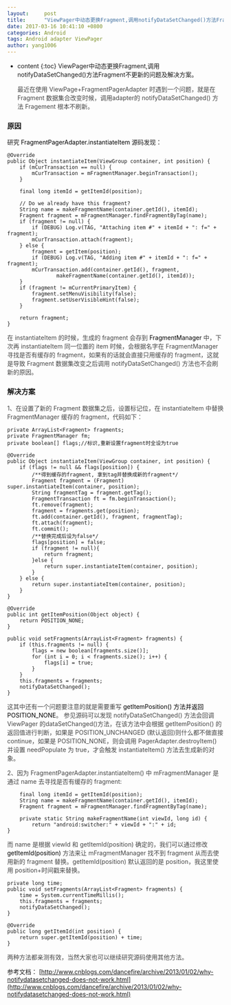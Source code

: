 ```yaml
---
layout:     post
title:      "ViewPager中动态更换Fragment,调用notifyDataSetChanged()方法Fragment不更新的问题及解决方案"
date: 2017-03-16 10:41:10 +0800
categories: Android
tags: Android adapter ViewPager
author: yang1006
---
```

* content
{:toc}
ViewPager中动态更换Fragment,调用notifyDataSetChanged()方法Fragment不更新的问题及解决方案。




  <p><font color="#464646">最近在使用 ViewPage+FragmentPagerAdapter 时遇到一个问题，就是在 Fragment 数据集合改变时候，调用adapter的 notifyDataSetChanged() 方法 Fragement 根本不刷新。</font></p>

### 原因

<p>研究<font color="000000"> FragmentPagerAdapter.instantiateItem </font> 源码发现：</p>

	@Override
    public Object instantiateItem(ViewGroup container, int position) {
        if (mCurTransaction == null) {
            mCurTransaction = mFragmentManager.beginTransaction();
        }

        final long itemId = getItemId(position);

        // Do we already have this fragment?
        String name = makeFragmentName(container.getId(), itemId);
        Fragment fragment = mFragmentManager.findFragmentByTag(name);
        if (fragment != null) {
            if (DEBUG) Log.v(TAG, "Attaching item #" + itemId + ": f=" + fragment);
            mCurTransaction.attach(fragment);
        } else {
            fragment = getItem(position);
            if (DEBUG) Log.v(TAG, "Adding item #" + itemId + ": f=" + fragment);
            mCurTransaction.add(container.getId(), fragment,
                    makeFragmentName(container.getId(), itemId));
        }
        if (fragment != mCurrentPrimaryItem) {
            fragment.setMenuVisibility(false);
            fragment.setUserVisibleHint(false);
        }

        return fragment;
    }

<p><font color="#464646">在 instantiateItem 的时候，生成的 fragment 会存到 <font color="000000">FragmentManager</font> 中，下次再 instantiateItem 同一位置的 item 时候，会根据名字在 FragmentManager 寻找是否有缓存的 fragment，如果有的话就会直接只用缓存的 fragment，这就是导致 Fragment 数据集改变之后调用 notifyDataSetChanged() 方法也不会刷新的原因。</font></p>
  
### 解决方案
<p><font color="#464646">1、在设置了新的 Fragment 数据集之后，设置标记位，在 instantiateItem 中替换 FragmentManager 缓存的 fragment，代码如下：</font></p>

	
	private ArrayList<Fragment> fragments;
    private FragmentManager fm;
    private boolean[] flags;//标识,重新设置fragment时全设为true
    
	@Override
    public Object instantiateItem(ViewGroup container, int position) {
        if (flags != null && flags[position]) {
            /**得到缓存的fragment, 拿到tag并替换成新的fragment*/
            Fragment fragment = (Fragment) super.instantiateItem(container, position);
            String fragmentTag = fragment.getTag();
            FragmentTransaction ft = fm.beginTransaction();
            ft.remove(fragment);
            fragment = fragments.get(position);
            ft.add(container.getId(), fragment, fragmentTag);
            ft.attach(fragment);
            ft.commit();
            /**替换完成后设为false*/
            flags[position] = false;
            if (fragment != null){
                return fragment;
            }else {
                return super.instantiateItem(container, position);
            }
        } else {
            return super.instantiateItem(container, position);
        }
    }
    
    @Override
    public int getItemPosition(Object object) {
        return POSITION_NONE;
    }
    
    public void setFragments(ArrayList<Fragment> fragments) {
        if (this.fragments != null) {
            flags = new boolean[fragments.size()];
            for (int i = 0; i < fragments.size(); i++) {
                flags[i] = true;
            }
        }
        this.fragments = fragments;
        notifyDataSetChanged();
    }

<p><font color="#464646">这其中还有一个问题要注意的就是需要重写<font color="000000"> getItemPosition() 方法并返回 POSITION_NONE</font>。
参见源码可以发现 notifyDataSetChanged() 方法会回调 ViewPager 的dataSetChanged()方法，在该方法中会根据 getItemPosition() 的返回值进行判断，如果是 POSITION_UNCHANGED (默认返回)则什么都不做直接 continue，如果是 POSITION_NONE，则会调用 PagerAdapter.destroyItem() 并设置 needPopulate 为 true，才会触发 instantiateItem() 方法去生成新的对象。</font></p>

<p><font color="#464646">2、因为 FragmentPagerAdapter.instantiateItem() 中 mFragmentManager 是通过 name 去寻找是否有缓存的 fragment:</font></p>

		final long itemId = getItemId(position);
		String name = makeFragmentName(container.getId(), itemId);
		Fragment fragment = mFragmentManager.findFragmentByTag(name);
		
		private static String makeFragmentName(int viewId, long id) {
        	return "android:switcher:" + viewId + ":" + id;
    }

<p><font color="#464646">而 name 是根据 viewId 和 getItemId(position) 确定的，我们可以通过修改<font color="000000"> getItemId(position) </font>方法来让   mFragmentManager 找不到 fragment 从而去使用新的 fragment 替换。getItemId(position) 默认返回的是 position，我这里使用 position+时间戳来替换。</font></p>

	private long time;
	public void setFragments(ArrayList<Fragment> fragments) {
        time = System.currentTimeMillis();
        this.fragments = fragments;
        notifyDataSetChanged();
    }
    
    @Override
    public long getItemId(int position) {
        return super.getItemId(position) + time;
    }

<p><font color="#464646">两种方法都亲测有效，当然大家也可以继续研究源码使用其他方法。</font></p>




参考文档：
[http://www.cnblogs.com/dancefire/archive/2013/01/02/why-notifydatasetchanged-does-not-work.html](http://www.cnblogs.com/dancefire/archive/2013/01/02/why-notifydatasetchanged-does-not-work.html)



	




	
